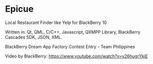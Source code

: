 # Epicue
Local Restaurant Finder like Yelp for BlackBerry 10

Written in: Qt, QML, C/C++, Javascript, QXMPP Library, BlackBerry Cascades SDK, JSON, XML.

BlackBerry Dream App Factory Contest Entry - Team Philippines

Video by BlackBerry: https://www.youtube.com/watch?v=v26hugrYkiE 
